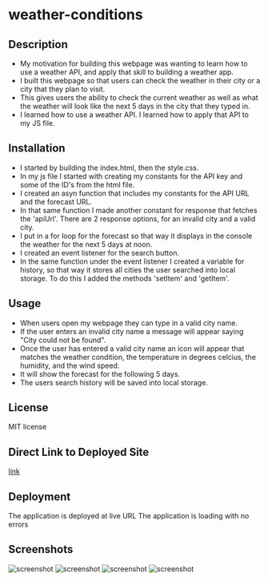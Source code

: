 # weather-conditions

## Description

- My motivation for building this webpage was wanting to learn how to use a weather API, and apply that skill to building a weather app.
- I built this webpage so that users can check the weather in their city or a city that they plan to visit.
- This gives users the ability to check the current weather as well as what the weather will look like the next 5 days in the city that they typed in.
- I learned how to use a weather API. I learned how to apply that API to my JS file.


## Installation

- I started by building the index.html, then the style.css.
- In my js file I started with creating my constants for the API key and some of the ID's from the html file.
- I created an asyn function that includes my constants for the API URL and the forecast URL.
- In that same function I made another constant for response that fetches the 'apiUrl'. There are 2 response options, for an invalid city and a valid city.
- I put in a for loop for the forecast so that way it displays in the console the weather for the next 5 days at noon. 
- I created an event listener for the search button.
- In the same function under the event listener I created a variable for history, so that way it stores all cities the user searched into local storage. To do this I added the methods 'setItem' and 'getItem'.

## Usage

- When users open my webpage they can type in a valid city name.
- If the user enters an invalid city name a message will appear saying "City could not be found".
- Once the user has entered a valid city name an icon will appear that matches the weather condition, the temperature in degrees celcius, the humidity, and the wind speed.
- It will show the forecast for the following 5 days.
- The users search history will be saved into local storage.

## License

MIT license

## Direct Link to Deployed Site

[link](https://lonj214.github.io/weather-conditions/)

## Deployment
The application is deployed at live URL
The application is loading with no errors

## Screenshots

![screenshot](weather-1.png)
![screenshot](weather-2.png)
![screenshot](weather-3.png)
![screenshot](weather-4.png)
